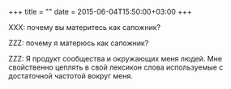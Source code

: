 +++
title = ""
date = 2015-06-04T15:50:00+03:00
+++

XXX: почему вы материтесь как сапожник?


ZZZ: почему я матерюсь как сапожник?


ZZZ: Я продукт сообщества и окружающих меня людей. Мне свойственно цеплять в свой лексикон слова используемые с достаточной частотой вокруг меня.


